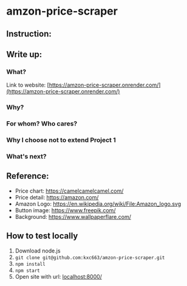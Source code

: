 # amzon-price-scraper
## Instruction:

## Write up:
### What?
Link to website: [https://amzon-price-scraper.onrender.com/](https://amzon-price-scraper.onrender.com/)

### Why?

### For whom? Who cares?

### Why I choose not to extend Project 1

### What's next?

## Reference:
- Price chart: https://camelcamelcamel.com/
- Price detail: https://amazon.com/
- Amazon Logo: https://en.wikipedia.org/wiki/File:Amazon_logo.svg
- Button image: https://www.freepik.com/
- Background: https://www.wallpaperflare.com/
## How to test locally
1. Download node.js
2. `git clone git@github.com:kxc663/amzon-price-scraper.git`
3. `npm install`
4. `npm start`
5. Open site with url: [localhost:8000/](localhost:8000/)
